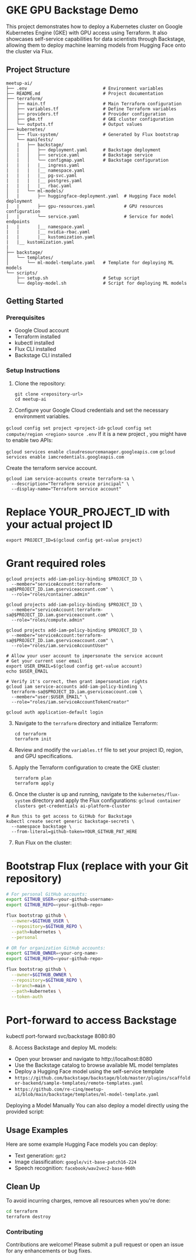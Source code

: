 # GKE GPU Backstage Demo

This project demonstrates how to deploy a Kubernetes cluster on Google Kubernetes Engine (GKE) with GPU access using Terraform. It also showcases self-service capabilities for data scientists through Backstage, allowing them to deploy machine learning models from Hugging Face onto the cluster via Flux.

## Project Structure

```
meetup-ai/
├── .env                             # Environment variables
├── README.md                        # Project documentation
├── terraform/
│   ├── main.tf                      # Main Terraform configuration
│   ├── variables.tf                 # Define Terraform variables
│   ├── providers.tf                 # Provider configuration
│   ├── gke.tf                       # GKE cluster configuration
│   └── outputs.tf                   # Output values
├── kubernetes/
│   ├── flux-system/                 # Generated by Flux bootstrap
│   └── manifests/
│   |   ├── backstage/
│   |   │   ├── deployment.yaml      # Backstage deployment
│   |   │   ├── service.yaml         # Backstage service
│   |   │   └── configmap.yaml       # Backstage configuration
|   |   |   |__ ingress.yaml
|   |   |   |__ namespace.yaml
|   |   |   |__ pg-svc.yaml
|   |   |   |__ postgres.yaml
|   |   |   |__ rbac.yaml
│   |   └── ml-models/
│   |       ├── huggingface-deployment.yaml  # Hugging Face model deployment
│   |       ├── gpu-resources.yaml           # GPU resources configuration
│   |       └── service.yaml                 # Service for model endpoints
|   |       |__ namespace.yaml
|   |       |__ nvidia-rbac.yaml
|   |       |__ kustomization.yaml
|   |__ kustomization.yaml
|
├── backstage/
│   └── templates/
│       └── ml-model-template.yaml   # Template for deploying ML models
└── scripts/
    ├── setup.sh                     # Setup script
    └── deploy-model.sh              # Script for deploying ML models
```

## Getting Started

### Prerequisites

- Google Cloud account
- Terraform installed
- kubectl installed
- Flux CLI installed
- Backstage CLI installed

### Setup Instructions

1. Clone the repository:
   ```
   git clone <repository-url>
   cd meetup-ai
   ```

2. Configure your Google Cloud credentials and set the necessary environment variables.

`gcloud config set project <project-id>`
`gcloud config set compute/region <region>`
`source .env`
If it is a new project , you might have to enable two APIs:

`gcloud services enable cloudresourcemanager.googleapis.com`
`gcloud services enable iamcredentials.googleapis.com`

Create the terraform service account.
```
gcloud iam service-accounts create terraform-sa \
  --description="Terraform service principal" \
  --display-name="Terraform service account"
```

# Replace YOUR_PROJECT_ID with your actual project ID
`export PROJECT_ID=$(gcloud config get-value project)`

# Grant required roles
```
gcloud projects add-iam-policy-binding $PROJECT_ID \
  --member="serviceAccount:terraform-sa@$PROJECT_ID.iam.gserviceaccount.com" \
  --role="roles/container.admin"

gcloud projects add-iam-policy-binding $PROJECT_ID \
  --member="serviceAccount:terraform-sa@$PROJECT_ID.iam.gserviceaccount.com" \
  --role="roles/compute.admin"

gcloud projects add-iam-policy-binding $PROJECT_ID \
  --member="serviceAccount:terraform-sa@$PROJECT_ID.iam.gserviceaccount.com" \
  --role="roles/iam.serviceAccountUser"

# Allow your user account to impersonate the service account
# Get your current user email
export USER_EMAIL=$(gcloud config get-value account)
echo $USER_EMAIL

# Verify it's correct, then grant impersonation rights
gcloud iam service-accounts add-iam-policy-binding \
  terraform-sa@$PROJECT_ID.iam.gserviceaccount.com \
  --member="user:$USER_EMAIL" \
  --role="roles/iam.serviceAccountTokenCreator"

```

`gcloud auth application-default login`

3. Navigate to the `terraform` directory and initialize Terraform:
   ```
   cd terraform
   terraform init
   ```

4. Review and modify the `variables.tf` file to set your project ID, region, and GPU specifications.

5. Apply the Terraform configuration to create the GKE cluster:
   ```
   terraform plan
   terraform apply
   ```

6. Once the cluster is up and running, navigate to the `kubernetes/flux-system` directory and apply the Flux configurations:
`gcloud container clusters get-credentials ai-platform-cluster`
```
# Run this to get access to GitHub for Backstage
kubectl create secret generic backstage-secrets \
  --namespace backstage \
  --from-literal=github-token=YOUR_GITHUB_PAT_HERE
```
7. Run Flux on the cluster:

# Bootstrap Flux (replace with your Git repository)
```bash
# For personal GitHub accounts:
export GITHUB_USER=<your-github-username>
export GITHUB_REPO=<your-github-repo>

flux bootstrap github \
  --owner=$GITHUB_USER \
  --repository=$GITHUB_REPO \
  --path=kubernetes \
  --personal

# OR for organization GitHub accounts:
export GITHUB_OWNER=<your-org-name>
export GITHUB_REPO=<your-github-repo>

flux bootstrap github \
  --owner=$GITHUB_OWNER \
  --repository=$GITHUB_REPO \
  --branch=main \
  --path=kubernetes \
  --token-auth
```

# Port-forward to access Backstage
kubectl port-forward svc/backstage 8080:80

8. Access Backstage and deploy ML models:

- Open your browser and navigate to http://localhost:8080
- Use the Backstage catalog to browse available ML model templates
- Deploy a Hugging Face model using the self-service template
- `https://github.com/backstage/backstage/blob/master/plugins/scaffolder-backend/sample-templates/remote-templates.yaml`
- `https://github.com/re-cinq/meetup-ai/blob/main/backstage/templates/ml-model-template.yaml`

Deploying a Model Manually
You can also deploy a model directly using the provided script:

## Usage Examples

Here are some example Hugging Face models you can deploy:

- Text generation: `gpt2`
- Image classification: `google/vit-base-patch16-224`
- Speech recognition: `facebook/wav2vec2-base-960h`

## Clean Up

To avoid incurring charges, remove all resources when you're done:

```bash
cd terraform
terraform destroy
```
### Contributing

Contributions are welcome! Please submit a pull request or open an issue for any enhancements or bug fixes.